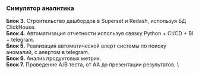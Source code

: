 ### Симулятор аналитика
**Блок 3.** Строительство дашбордов в Superset и Redash, используя БД ClickHouse. \
**Блок 4.** Автоматизация отчетности используя связку Python + CI/CD + BI + telegram. \
**Блок 5.** Реализация автоматической алерт системы по поиску аномалий, с алертом в telegram. \
**Блок 6.** Анализ продуктовых метрик. \
**Блок 7.** Проведение A/B теста, от AA до презентации результатов. \
